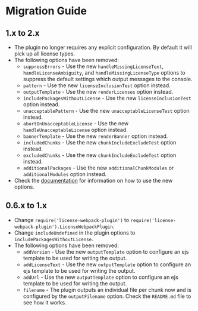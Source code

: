 # Migration Guide

## 1.x to 2.x
* The plugin no longer requires any explicit configuration. By default it will pick up all license types.
* The following options have been removed:
  - `suppressErrors` - Use the new `handleMissingLicenseText`, `handleLicenseAmbiguity`, and `handleMissingLicenseType` options to suppress the default settings which output messages to the console.
  - `pattern` - Use the new `licenseInclusionTest` option instead.
  - `outputTemplate` - Use the new `renderLicenses` option instead.
  - `includePackagesWithoutLicense` - Use the new `licenseInclusionTest` option instead.
  - `unacceptablePattern` - Use the new `unacceptableLicenseTest` option instead.
  - `abortOnUnacceptableLicense` - Use the new `handleUnacceptableLicense` option instead.
  - `bannerTemplate` - Use the new `renderBanner` option instead.
  - `includedChunks` - Use the new `chunkIncludeExcludeTest` option instead.
  - `excludedChunks` - Use the new `chunkIncludeExcludeTest` option instead.
  - `additionalPackages` - Use the new `additionalChunkModules` or `additionalModules` option instead.
* Check the [documentation](DOCUMENTATION.md) for information on how to use the new options.

## 0.6.x to 1.x

* Change `require('license-webpack-plugin')` to `require('license-webpack-plugin').LicenseWebpackPlugin`.
* Change `includeUndefined` in the plugin options to `includePackagesWithoutLicense`.
* The following options have been removed: 
  - `addVersion` - Use the new `outputTemplate` option to configure an ejs template to be used for writing the output.
  - `addLicenseText` - Use the new `outputTemplate` option to configure an ejs template to be used for writing the output.
  - `addUrl` - Use the new `outputTemplate` option to configure an ejs template to be used for writing the output.
  - `filename` - The plugin outputs an individual file per chunk now and is configured by the `outputFilename` option. Check the `README.md` file to see how it works.
